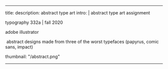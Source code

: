 ---

title: 
description: abstract type art
intro: |
abstract type art assignment

typography 332a | fall 2020

adobe illustrator

​
abstract designs made from three of the worst typefaces (papyrus, comic sans, impact)

thumbnail: "/abstract.png"

---